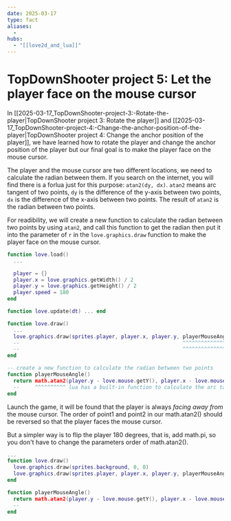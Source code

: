 ```yaml
---
date: 2025-03-17
type: fact
aliases:
  -
hubs:
  - "[[love2d_and_lua]]"
---
```


# TopDownShooter project 5: Let the player face on the mouse cursor

In [[2025-03-17_TopDownShooter-project-3:-Rotate-the-player|TopDownShooter project 3: Rotate the player]] and [[2025-03-17_TopDownShooter-project-4:-Change-the-anchor-position-of-the-player|TopDownShooter project 4: Change the anchor position of the player]], we have learned how to rotate the player and change the anchor position of the player but our final goal is to make the player face on the mouse cursor.

The player and the mouse cursor are two different locations, we need to calculate the radian between them. If you search on the internet, you will find there is a forlua just for this purpose: `atan2(dy, dx)`. `atan2` means arc tangent of two points, `dy` is the difference of the y-axis between two points, `dx` is the difference of the x-axis between two points. The result of `atan2` is the radian between two points.

For readibility, we will create a new function to calculate the radian between two points by using `atan2`, and call this function to get the radian then put it into the parameter of `r` in the `love.graphics.draw` function to make the player face on the mouse cursor.

```lua
function love.load()
  ...

  player = {}
  player.x = love.graphics.getWidth() / 2
  player.y = love.graphics.getHeight() / 2
  player.speed = 180
end

function love.update(dt) ... end

function love.draw()
  ...
  love.graphics.draw(sprites.player, player.x, player.y, playerMouseAngle(), nil, nil, sprites.player:getWidth() / 2, sprites.player:getHeight() / 2)
  --                                                     ^^^^^^^^^^^^^^^^^^ call the function to get the radian between the player and the mouse cursor
  --                                                     ^^^^^^^^^^^^^^^^^^ and put it into the parameter of r to rotate the player to face on the mouse cursor
end

-- create a new function to calculate the radian between two points
function playerMouseAngle()
  return math.atan2(player.y - love.mouse.getY(), player.x - love.mouse.getX())
  --     ^^^^^^^^^^ lua has a built-in function to calculate the arc tangent of two points
end
```

Launch the game, it will be found that the player is always *facing away from* the mouse cursor. The order of point1 and point2 in our math.atan2() should be reversed so that the player faces the mouse cursor.

But a simpler way is to flip the player 180 degrees, that is, add math.pi, so you don't have to change the parameters order of math.atan2().

```lua
...
function love.draw()
  love.graphics.draw(sprites.background, 0, 0)
  love.graphics.draw(sprites.player, player.x, player.y, playerMouseAngle(), nil, nil, sprites.player:getWidth() / 2, sprites.player:getHeight() / 2)
end

function playerMouseAngle()
  return math.atan2(player.y - love.mouse.getY(), player.x - love.mouse.getX()) + math.pi
  --                                                                            ^^^^^^^^^ add math.pi to flip the player 180 degrees
end
```
